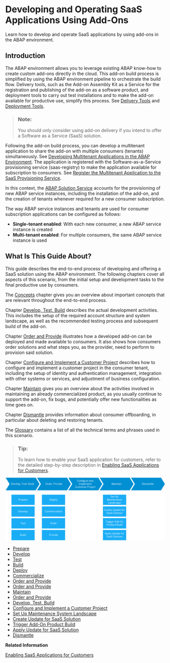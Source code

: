 <!-- loioe3c38ebaefc44523b679e7a0c375bc86 -->

# Developing and Operating SaaS Applications Using Add-Ons

Learn how to develop and operate SaaS applications by using add-ons in the ABAP environment.



<a name="loioe3c38ebaefc44523b679e7a0c375bc86__section_lkq_q35_rnb"/>

## Introduction

The ABAP environment allows you to leverage existing ABAP know-how to create custom add-ons directly in the cloud. This add-on build process is simplified by using the ABAP environment pipeline to orchestrate the build flow. Delivery tools, such as the Add-on Assembly Kit as a Service for the registration and publishing of the add-on as a software product, and deployment tools to carry out test installations and to make the add-on available for productive use, simplify this process. See [Delivery Tools](https://www.project-piper.io/scenarios/abapEnvironmentAddons/#delivery-tools) and [Deployment Tools](https://www.project-piper.io/scenarios/abapEnvironmentAddons/#deployment-tools).

> ### Note:  
> You should only consider using add-on delivery if you intend to offer a Software as a Service \(SaaS\) solution.

Following the add-on build process, you can develop a multitenant application to share the add-on with multiple consumers \(tenants\) simultaneously. See [Developing Multitenant Applications in the ABAP Environment](Developing_Multitenant_Applications_in_the_ABAP_Environment_195031f.md). The application is registered with the Software-as-a-Service provisioning service \(saas-registry\) to make the application available for subscription to consumers. See [Register the Multitenant Application to the SaaS Provisioning Service](https://help.sap.com/viewer/65de2977205c403bbc107264b8eccf4b/Cloud/en-US/3971151ba22e4faa9b245943feecea54.html).

In this context, the [ABAP Solution Service](ABAP_Solution_Service_4370115.md) accounts for the provisioning of new ABAP service instances, including the installation of the add-on, and the creation of tenants whenever required for a new consumer subscription.

The way ABAP service instances and tenants are used for consumer subscription applications can be configured as follows:

-   **Single-tenant enabled**: With each new consumer, a new ABAP service instance is created
-   **Multi-tenant enabled**: For multiple consumers, the same ABAP service instance is used



<a name="loioe3c38ebaefc44523b679e7a0c375bc86__section_mcg_pgt_rnb"/>

## What Is This Guide About?

This guide describes the end-to-end process of developing and offering a SaaS solution using the ABAP environment. The following chapters cover all aspects of this scenario, from the initial setup and development tasks to the final productive use by consumers.

The [Concepts](Concepts_9482e7e.md#loio9482e7eef4634cb993a4ae296b2029fa) chapter gives you an overview about important concepts that are relevant throughout the end-to-end process.

Chapter [Develop, Test, Build](Develop,_Test,_Build_3bf575a.md#loio3bf575a3dc5043f895f8bd411d2a86a1) describes the actual development activities. This includes the setup of the required account structure and system landscape, as well as the recommended testing process and subsequent build of the add-on.

Chapter [Order and Provide](Order_and_Provide_975bd3e.md#loio975bd3e54cbe4e52af346740658d1a4a) illustrates how a developed add-on can be deployed and made available to consumers. It also shows how consumers order solutions and what steps you, as the provider, need to perform to provision said solution.

Chapter [Configure and Implement a Customer Project](Configure_and_Implement_a_Customer_Project_363d2ea.md#loio363d2ea033b14ecfa5c67cf8d3e7cb01) describes how to configure and implement a customer project in the consumer tenant, including the setup of identity and authentication management, integration with other systems or services, and adjustment of business configuration.

Chapter [Maintain](Maintain_9721f0f.md#loio9721f0fb92a84e2a95309acf445cb0a9) gives you an overview about the activities involved in maintaining an already commercialized product, as you usually continue to support the add-on, fix bugs, and potentially offer new functionalities as time goes on.

Chapter [Dismantle](Dismantle_35a5882.md) provides information about consumer offboarding, in particular about deleting and restoring tenants.

The [Glossary](Glossary_6e251fa.md) contains a list of all the technical terms and phrases used in this scenario.

> ### Tip:  
> To learn how to enable your SaaS application for customers, refer to the detailed step-by-step description in [Enabling SaaS Applications for Customers](Enabling_SaaS_Applications_for_Customers_72b0b11.md#loio72b0b1130ee243179b0905ea2cd5adb1).

![](images/E2E_Guide_Introduction_3a1c720.png)

-   [Prepare](Develop,_Test,_Build_3bf575a.md#loio4338854e3133407abb47d3a281dbd1e1)
-   [Develop](Develop,_Test,_Build_3bf575a.md#loio9464e3af139d4e0581cb4e819886b0c8)
-   [Test](Develop,_Test,_Build_3bf575a.md#loio023cf9d301b1479484e70b17cd5cf587)
-   [Build](Develop,_Test,_Build_3bf575a.md#loio25049720bde447e395b3df0bc05e5a50)
-   [Deploy](Order_and_Provide_975bd3e.md#loio4e35eb027f284b7fa6219bc70561fb4e)
-   [Commercialize](Order_and_Provide_975bd3e.md#loio57c19c7c4dfa4c3cbb846c1ac57e2095)
-   [Order and Provide](Order_and_Provide_975bd3e.md#loioa24217a0d6fa434bbce97869dfb70dda)
-   [Order and Provide](Order_and_Provide_975bd3e.md#loioa24217a0d6fa434bbce97869dfb70dda)
-   [Maintain](Maintain_9721f0f.md#loio9721f0fb92a84e2a95309acf445cb0a9)
-   [Order and Provide](Order_and_Provide_975bd3e.md#loio975bd3e54cbe4e52af346740658d1a4a)
-   [Develop, Test, Build](Develop,_Test,_Build_3bf575a.md#loio3bf575a3dc5043f895f8bd411d2a86a1)
-   [Configure and Implement a Customer Project](Configure_and_Implement_a_Customer_Project_363d2ea.md#loio363d2ea033b14ecfa5c67cf8d3e7cb01)
-   [Set Up Maintenance System Landscape](Maintain_9721f0f.md#loio44035458f01e4142a18d44f9c0301e62)
-   [Create Update for SaaS Solution](Maintain_9721f0f.md#loioa35582346bff4914a5b4b0bcb776668c)
-   [Trigger Add-On Product Build](Maintain_9721f0f.md#loio7f6988a9a9f94845825d8c7ff66990fb)
-   [Apply Update for SaaS Solution](Maintain_9721f0f.md#loio0a80d4c5c079435e9aca4eb9e6841de9)
-   [Dismantle](Dismantle_35a5882.md)

**Related Information**  


[Enabling SaaS Applications for Customers](Enabling_SaaS_Applications_for_Customers_72b0b11.md#loio72b0b1130ee243179b0905ea2cd5adb1 "You can provide an application to multiple customers as a SaaS solution in the ABAP environment. This process comprises the following steps: the build of an add-on version, its deployment, its ordering and provisioning with a multitenant application, and a possible updating process. The following concrete example guides you step by step through this process.")


